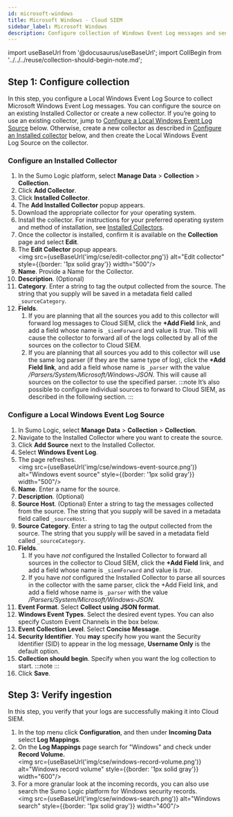 ```yaml
---
id: microsoft-windows
title: Microsoft Windows - Cloud SIEM
sidebar_label: Microsoft Windows
description: Configure collection of Windows Event Log messages and send them to the Cloud SIEM Windows Event Log mapper.
---
```


import useBaseUrl from '@docusaurus/useBaseUrl';
import CollBegin from '../../../reuse/collection-should-begin-note.md';
 
## Step 1: Configure collection

In this step, you configure a Local Windows Event Log Source to collect Microsoft Windows Event Log messages. You can configure the source on an existing Installed Collector or create a new collector. If you’re going to use an existing collector, jump to [Configure a Local Windows Event Log Source](#configure-a-local-windows-event-log-source) below. Otherwise, create a new collector as described in [Configure an Installed collector](#configure-an-installed-collector) below, and then create the Local Windows Event Log Source on the collector.

### Configure an Installed Collector

1. In the Sumo Logic platform, select **Manage Data** > **Collection** > **Collection**.
1. Click **Add Collector**.
1. Click **Installed Collector**.
1. The **Add Installed Collector** popup appears.
1. Download the appropriate collector for your operating system.
1. Install the collector. For instructions for your preferred operating system and method of installation, see [Installed Collectors](/docs/send-data/installed-collectors).
1. Once the collector is installed, confirm it is available on the **Collection** page and select **Edit**.
1. The **Edit Collector** popup appears. <br/><img src={useBaseUrl('img/cse/edit-collector.png')} alt="Edit collector" style={{border: '1px solid gray'}} width="500"/>
1. **Name**. Provide a Name for the Collector.
1. **Description**. (Optional)
1. **Category**. Enter a string to tag the output collected from the source. The string that you supply will be saved in a metadata field called `_sourceCategory`. 
1. **Fields**. 
   1. If you are planning that all the sources you add to this collector will forward log messages to Cloud SIEM, click the **+Add Field** link, and add a field whose name is `_siemForward` and value is *true*. This will cause the collector to forward all of the logs collected by all of the sources on the collector to Cloud SIEM.
   1. If you are planning that all sources you add to this collector will use the same log parser (if they are the same type of log), click the **+Add Field link**, and add a field whose name is `_parser` with the value */Parsers/System/Microsoft/Windows-JSON*. This will cause all sources on the collector to use the specified parser.
  :::note
  It’s also possible to configure individual sources to forward to Cloud SIEM, as described in the following section.
  :::

### Configure a Local Windows Event Log Source

1. In Sumo Logic, select **Manage Data** > **Collection** > **Collection**. 
1. Navigate to the Installed Collector where you want to create the source.
1. Click **Add Source** next to the Installed Collector.
1. Select **Windows Event Log**. 
1. The page refreshes.<br/><img src={useBaseUrl('img/cse/windows-event-source.png')} alt="Windows event source" style={{border: '1px solid gray'}} width="500"/>
1. **Name**. Enter a name for the source. 
1. **Description**. (Optional) 
1. **Source Host**. (Optional) Enter a string to tag the messages collected from the source. The string that you supply will be saved in a metadata field called `_sourceHost`.
1. **Source Category**. Enter a string to tag the output collected from the source. The string that you supply will be saved in a metadata field called `_sourceCategory`.
1. **Fields**. 
    1. If you have *not* configured the Installed Collector to forward all sources in the collector to Cloud SIEM, click the **+Add Field** link, and add a field whose name is `_siemForward` and value is *true*.
    1. If you have *not* configured the Installed Collector to parse all sources in the collector with the same parser, click the +Add Field link, and add a field whose name is `_parser` with the value */Parsers/System/Microsoft/Windows-JSON*.
1. **Event Format**. Select **Collect using JSON format**.
1. **Windows Event Types**. Select the desired event types. You can  also specify Custom Event Channels in the box below.
1. **Event Collection Level**. Select **Concise Message**.
1. **Security Identifier**. You **may** specify how you want the Security Identifier (SID) to appear in the log message, **Username Only** is the default option.
1. **Collection should begin**. Specify when you want the log collection to start.
   :::note
   <CollBegin/>
   :::
1. Click **Save**.

## Step 3: Verify ingestion

In this step, you verify that your logs are successfully making it into Cloud SIEM. 

1. In the top menu click **Configuration**, and then under **Incoming Data** select **Log Mappings**. 
1. On the **Log Mappings** page search for "Windows" and check under **Record Volume.** <br/><img src={useBaseUrl('img/cse/windows-record-volume.png')} alt="Windows record volume" style={{border: '1px solid gray'}} width="600"/>
1. For a more granular look at the incoming records, you can also use search the Sumo Logic platform for Windows security records. <br/><img src={useBaseUrl('img/cse/windows-search.png')} alt="Windows search" style={{border: '1px solid gray'}} width="400"/>
